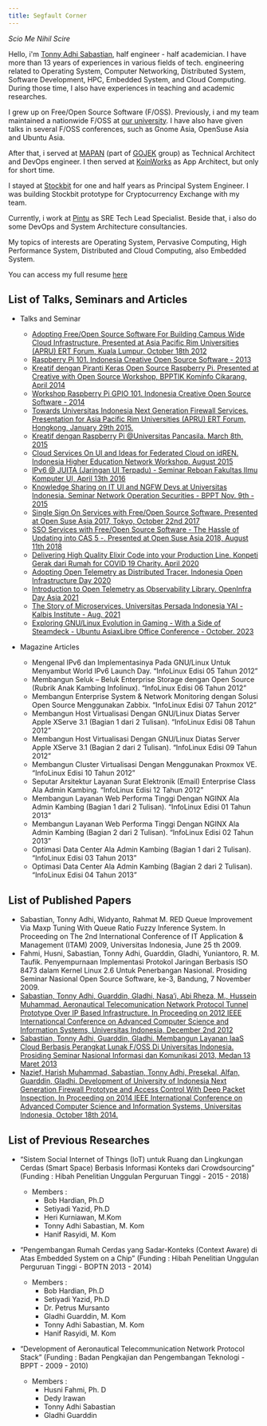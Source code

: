 ```yaml
---
title: Segfault Corner
---
```


*Scio Me Nihil Scire*

Hello, i'm [Tonny Adhi Sabastian](mailto:tonny@segmentationfault.xyz), half engineer - half academician.
I have more than 13 years of experiences in various fields of tech. engineering related to Operating System, Computer Networking,
Distributed System, Software Development, HPC, Embedded System, and Cloud Computing.
During those time, I also have experiences in teaching and academic researches.

I grew up on Free/Open Source Software (F/OSS). Previously, i and my team maintained a nationwide F/OSS at [our university](http://kambing.ui.ac.id).
I have also have given talks in several F/OSS conferences, such as Gnome Asia, OpenSuse Asia and Ubuntu Asia.

After that, i served at [MAPAN](https://mapan.io) (part of [GOJEK](https://gojek.com) group) as Technical Architect and DevOps engineer. I then served at [KoinWorks](https://koinworks.com) as App Architect, but only for short time.

I stayed at [Stockbit](https://stockbit.com) for one and half years as Principal System Engineer. I was building Stockbit prototype for Cryptocurrency Exchange with my team.

Currently, i work at [Pintu](https://pintu.co.id) as SRE Tech Lead Specialist. Beside that, i also do some DevOps and  System Architecture consultancies.

My topics of interests are Operating System, Pervasive Computing, High Performance System, Distributed and Cloud Computing, also Embedded System.

You can access my full resume [here](https://docs.google.com/document/d/1jFO9RA8CVquNMSC2wIjhsIuT-2XWYl6kUJLNs-exA9U/edit?usp=sharing)

## List of Talks, Seminars and Articles
+ Talks and Seminar
  - [Adopting Free/Open Source Software For Building Campus Wide Cloud Infrastructure. Presented at Asia Pacific Rim Universities (APRU) ERT Forum, Kuala Lumpur, October 18th 2012](https://docs.google.com/presentation/d/1OUi3ibi3aiZJZaXE5G1YZZ-JDzpkbMXyXvIFdWceGDA/edit?usp=sharing)
  - [Raspberry Pi 101. Indonesia Creative Open Source Software - 2013](https://docs.google.com/presentation/d/1BWj7AP86Zeitbj5WTZgFYYPeY0y4Q_O6aYYN1DC1ATc/edit?usp=sharing)
  - [Kreatif dengan Piranti Keras Open Source Raspberry Pi. Presented at Creative with Open Source Workshop, BPPTIK Kominfo Cikarang, April 2014](https://docs.google.com/presentation/d/1GspMhgJPHKNK3gczNdoDFuMDa1AQpAim08fZaKSRGsQ/edit?usp=sharing)
  - [Workshop Raspberry Pi GPIO 101. Indonesia Creative Open Source Software - 2014](https://docs.google.com/presentation/d/1zNrqOwsA_sA8y2vDKQMIrMqhABJcGrs9key560QVJMY/edit?usp=sharing)
  - [Towards Universitas Indonesia Next Generation Firewall Services. Presentation for Asia Pacific Rim Universities (APRU) ERT Forum, Hongkong, January 29th 2015.](https://docs.google.com/presentation/d/1qQHtt1IOMm6T42Ezi0vIpmJOOqvNW_1DAzBCUU6i1xg/edit?usp=sharing)
  - [Kreatif dengan Raspberry Pi @Universitas Pancasila. March 8th, 2015](https://docs.google.com/presentation/d/1txOMYGe4PBNV6MDhHCVTQhHRDT7eCURV3792y6Ad_B4/edit?usp=sharing)
  - [Cloud Services On UI and Ideas for Federated Cloud on idREN. Indonesia Higher Education Network Workshop. August 2015](https://docs.google.com/presentation/d/1EYwPpj7BhXDgpkci-gycR-BeE8kZNdj-qvK4jMW-NFM/edit?usp=sharing)
  - [IPv6 @ JUITA (Jaringan UI Terpadu) - Seminar Reboan Fakultas Ilmu Komputer UI, April 13th 2016](https://docs.google.com/presentation/d/1FP3fXNK5_rBPLSzVyZQGfxJs5Ol9ijxuE5_E25QShV0/edit?usp=sharing)
  - [Knowledge Sharing on IT UI and NGFW Devs at Universitas Indonesia. Seminar Network Operation Securities - BPPT Nov. 9th - 2015](https://docs.google.com/presentation/d/1xaeccldlNpbhNH3M3JVIvc0wj0K7jlShfy61wMU7iyU/edit?usp=sharing)
  - [Single Sign On Services with Free/Open Source Software. Presented at Open Suse Asia 2017, Tokyo, October 22nd 2017](https://docs.google.com/presentation/d/15DlO670wIzGYaGMhKcW9aGANr2O15UTYSKsiKL0oMQE/edit?usp=sharing)
  - [SSO Services with Free/Open Source Software - The Hassle of Updating into CAS 5 -. Presented at Open Suse Asia 2018, August 11th 2018](https://docs.google.com/presentation/d/1RLGpHnNjacjwh35vJIc9pwj8muzTlBK874wLBKACGkU/edit?usp=sharing)
  - [Delivering High Quality Elixir Code into your Production Line. Konpeti Gerak dari Rumah for COVID 19 Charity. April 2020](https://docs.google.com/presentation/d/1FIQCjWOEBa5YyyufhTZ35TgX6osfjzZKfRUJqtAy6sE/edit?usp=sharing)
  - [Adopting Open Telemetry as Distributed Tracer. Indonesia Open Infrastructure Day 2020](https://www.slideshare.net/tonnysabastian/adopting-open-telemetry-as-distributed-tracer-on-your-microservices-at-kubernetes)
  - [Introduction to Open Telemetry as Observability Library. OpenInfra Day Asia 2021](https://www.slideshare.net/tonnysabastian/introduction-to-open-telemetry-as-observability-library)
  - [The Story of Microservices. Universitas Persada Indonesia YAI - Kalbis Institute - Aug. 2021](https://www.slideshare.net/tonnysabastian/thestoryofmicroservicesyaikalbispdf)
  - [Exploring GNU/Linux Evolution in Gaming - With a Side of Steamdeck - Ubuntu AsiaxLibre Office Conference - October. 2023](https://docs.google.com/presentation/d/1VtRLPfc_S29vKXWc4oHlhDpbntVQvORv1MxQdSqeXJc/edit?usp=sharing)

+ Magazine Articles
  - Mengenal IPv6 dan Implementasinya Pada GNU/Linux Untuk Menyambut World IPv6 Launch Day. “InfoLinux Edisi 05 Tahun 2012”
  - Membangun Seluk – Beluk Enterprise Storage dengan Open Source (Rubrik Anak Kambing Infolinux). “InfoLinux Edisi 06 Tahun 2012”
  - Membangun Enterprise System & Network Monitoring dengan Solusi Open Source Menggunakan Zabbix. “InfoLinux Edisi 07 Tahun 2012”
  - Membangun Host Virtualisasi Dengan GNU/Linux Diatas Server Apple XServe 3.1 (Bagian 1 dari 2 Tulisan). “InfoLinux Edisi 08 Tahun 2012”
  - Membangun Host Virtualisasi Dengan GNU/Linux Diatas Server Apple XServe 3.1 (Bagian 2 dari 2 Tulisan). “InfoLinux Edisi 09 Tahun 2012”
  - Membangun Cluster Virtualisasi Dengan Menggunakan Proxmox VE. “InfoLinux Edisi 10 Tahun 2012”
  - Seputar Arsitektur Layanan Surat Elektronik (Email) Enterprise Class Ala Admin Kambing. “InfoLinux Edisi 12 Tahun 2012”
  - Membangun Layanan Web Performa Tinggi Dengan NGINX Ala Admin Kambing (Bagian 1 dari 2 Tulisan). “InfoLinux Edisi 01 Tahun 2013”
  - Membangun Layanan Web Performa Tinggi Dengan NGINX Ala Admin Kambing (Bagian 2 dari 2 Tulisan). “InfoLinux Edisi 02 Tahun 2013”
  - Optimasi Data Center Ala Admin Kambing (Bagian 1 dari 2 Tulisan). “InfoLinux Edisi 03 Tahun 2013”
  - Optimasi Data Center Ala Admin Kambing (Bagian 2 dari 2 Tulisan). “InfoLinux Edisi 04 Tahun 2013”

## List of Published Papers
 - Sabastian, Tonny Adhi, Widyanto, Rahmat M.  RED Queue Improvement Via Maxp Tuning With Queue Ratio Fuzzy Inference System. In Proceeding on The 2nd International Conference of IT Application &   Management (ITAM) 2009, Universitas Indonesia, June 25 th 2009.
 - Fahmi, Husni, Sabastian, Tonny Adhi, Guarddin, Gladhi, Yuniantoro, R. M. Taufik. Penyempurnaan Implementasi Protokol Jaringan Berbasis ISO 8473 dalam Kernel   Linux 2.6 Untuk Penerbangan Nasional. Prosiding Seminar Nasional Open Source Software, ke-3, Bandung, 7 November 2009.
 - [Sabastian, Tonny Adhi, Guarddin, Gladhi, Nasa’i, Abi Rheza, M., Hussein Muhammad. Aeronautical Telecomunication Network Protocol Tunnel Prototype Over IP Based Infrastructure. In Proceeding on  2012 IEEE Internationcal Conference on Advanced Computer Science and Information Systems, Universitas Indonesia, December 2nd 2012](https://ieeexplore.ieee.org/document/6468748)
 - [Sabastian, Tonny Adhi, Guarddin, Gladhi. Membangun Layanan IaaS Cloud Berbasis Perangkat Lunak F/OSS Di Universitas Indonesia. Prosiding Seminar Nasional Informasi dan Komunikasi 2013, Medan 13 Maret 2013](http://www.informatika.unsyiah.ac.id/tfa/pdf/papers/SNASTIKOM-2013-Prosiding-Vol-1.pdf)
- [Nazief, Harish Muhammad, Sabastian, Tonny Adhi, Presekal, Alfan, Guarddin, Gladhi. Development of University of Indonesia Next Generation Firewall Prototype and Access Control With Deep Packet Inspection. In Proceeding on 2014 IEEE International Conference on Advanced Computer Science and Information Systems, Universitas Indonesia, October 18th 2014.](https://ieeexplore.ieee.org/document/7065869)

## List of Previous Researches
+ “Sistem Social Internet of Things (IoT) untuk Ruang dan Lingkungan Cerdas (Smart Space) Berbasis Informasi Konteks dari Crowdsourcing” (Funding : Hibah Penelitian Unggulan Perguruan Tinggi - 2015 - 2018)
   - Members  :
     - Bob Hardian, Ph.D
     - Setiyadi Yazid, Ph.D
     - Heri Kurniawan, M.Kom
     - Tonny Adhi Sabastian, M. Kom
     - Hanif Rasyidi, M. Kom

+ “Pengembangan Rumah Cerdas yang Sadar-Konteks (Context Aware) di Atas Embedded System on a Chip” (Funding   : Hibah Penelitian Unggulan Perguruan Tinggi - BOPTN 2013 - 2014)
  - Members :
    - Bob Hardian, Ph.D
    - Setiyadi Yazid, Ph.D
    - Dr. Petrus Mursanto
    - Gladhi Guarddin, M. Kom
    - Tonny Adhi Sabastian, M. Kom
    - Hanif Rasyidi, M. Kom

+ “Development of Aeronautical Telecommunication Network Protocol Stack” (Funding : Badan Pengkajian dan Pengembangan Teknologi - BPPT - 2009 - 2010)
   - Members :
     - Husni Fahmi, Ph. D
     - Dedy Irawan
     - Tonny Adhi Sabastian
     - Gladhi Guarddin
